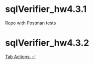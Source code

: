 # sqlVerifier_hw4.3.1
Repo with Postman tests

# sqlVerifier_hw4.3.2

[Tab Actions: :white_check_mark:](https://github.com/KsuKuper/sqlVerifier_hw4.3.1/actions)

